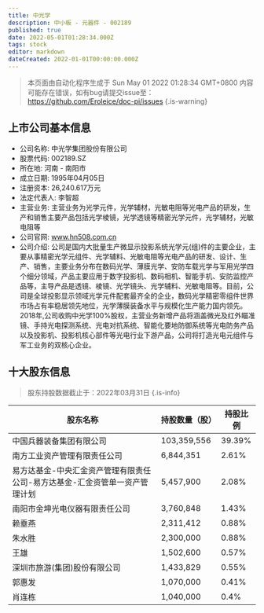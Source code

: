 ```yaml
---
title: 中光学
description: 中小板 - 元器件 - 002189
published: true
date: 2022-05-01T01:28:34.000Z
tags: stock
editor: markdown
dateCreated: 2022-01-01T00:00:00.000Z
---
```


> 本页面由自动化程序生成于 Sun May 01 2022 01:28:34 GMT+0800
> 内容可能存在错误，如有bug请提交issue至：https://github.com/Eroleice/doc-pi/issues
{.is-warning}

## 上市公司基本信息
- 公司名称: 中光学集团股份有限公司
- 股票代码: 002189.SZ
- 所在地: 河南 - 南阳市
- 成立日期: 1995年04月05日
- 注册资本: 26,240.617万元
- 法定代表人: 李智超
- 主营业务: 主营业务为光学元件，光学辅材，光敏电阻等光电产品的研发，生产和销售主要产品包括光学棱镜，光学透镜等精密光学元件，光学辅材，光敏电阻等
- 公司官网: www.hn508.com.cn
- 公司介绍: 公司是国内大批量生产微显示投影系统光学元(组)件的主要企业，主要从事精密光学元组件、光学辅料、光敏电阻等光电产品的研发、设计、生产、销售，主要业务分布在数码光学、薄膜光学、安防车载光学与军用光学四个细分领域，产品主要应用于数字投影机、数码相机、智能手机、安防监控产品等，主导产品是透镜、棱镜、光学镜头、光学辅料、光敏电阻等。目前，公司是全球投影显示领域光学元件配套最齐全的企业，数码光学精密零组件世界市场占有率稳居领先地位，光学薄膜装备水平与规模化生产能力国内领先。2018年,公司收购中光学100%股权，主营业务新增产品将涵盖微光及红外瞄准镜、手持光电探测系统、光电对抗系统、智能化要地防御系统等光电防务产品以及投影机、投影机核心部件等光电行业下游产品，公司将打造光电元组件与军工业务的双核心企业。


## 十大股东信息
> 股东持股数据截止于：2022年03月31日
{.is-info}

| 股东名称 | 持股数量（股） | 持股比例 |
| --- | --- | --- |
| 中国兵器装备集团有限公司 | 103,359,556 | 39.39% |
| 南方工业资产管理有限责任公司 | 6,844,351 | 2.61% |
| 易方达基金-中央汇金资产管理有限责任公司-易方达基金-汇金资管单一资产管理计划 | 5,457,900 | 2.08% |
| 南阳市金坤光电仪器有限责任公司 | 3,760,848 | 1.43% |
| 赖垂燕 | 2,311,412 | 0.88% |
| 朱水胜 | 2,300,000 | 0.88% |
| 王雄 | 1,502,600 | 0.57% |
| 深圳市旅游(集团)股份有限公司 | 1,433,829 | 0.55% |
| 郭惠发 | 1,070,000 | 0.41% |
| 肖连栋 | 1,040,000 | 0.4% |




